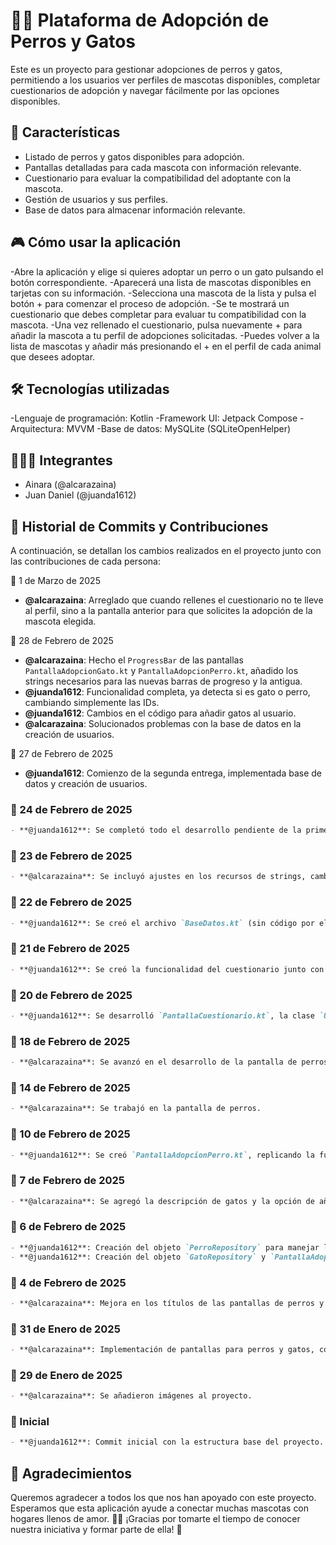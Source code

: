 # 🐶🐱 Plataforma de Adopción de Perros y Gatos

Este es un proyecto para gestionar adopciones de perros y gatos, permitiendo a los usuarios ver perfiles de mascotas disponibles, completar cuestionarios de adopción y navegar fácilmente por las opciones disponibles.

## 🚀 Características
- Listado de perros y gatos disponibles para adopción.
- Pantallas detalladas para cada mascota con información relevante.
- Cuestionario para evaluar la compatibilidad del adoptante con la mascota.
- Gestión de usuarios y sus perfiles.
- Base de datos para almacenar información relevante.

## 🎮 Cómo usar la aplicación

-Abre la aplicación y elige si quieres adoptar un perro o un gato pulsando el botón correspondiente.
-Aparecerá una lista de mascotas disponibles en tarjetas con su información.
-Selecciona una mascota de la lista y pulsa el botón + para comenzar el proceso de adopción.
-Se te mostrará un cuestionario que debes completar para evaluar tu compatibilidad con la mascota.
-Una vez rellenado el cuestionario, pulsa nuevamente + para añadir la mascota a tu perfil de adopciones solicitadas.
-Puedes volver a la lista de mascotas y añadir más presionando el + en el perfil de cada animal que desees adoptar.

## 🛠 Tecnologías utilizadas
-Lenguaje de programación: Kotlin
-Framework UI: Jetpack Compose
-Arquitectura: MVVM
-Base de datos: MySQLite (SQLiteOpenHelper)

## 👩🏼‍💻 Integrantes
- Ainara (@alcarazaina)
- Juan Daniel (@juanda1612)

## 📜 Historial de Commits y Contribuciones
A continuación, se detallan los cambios realizados en el proyecto junto con las contribuciones de cada persona:

📅 1 de Marzo de 2025

- **@alcarazaina**: Arreglado que cuando rellenes el cuestionario no te lleve al perfil, sino a la pantalla anterior para que solicites la adopción de la mascota elegida.

📅 28 de Febrero de 2025

- **@alcarazaina**: Hecho el `ProgressBar` de las pantallas `PantallaAdopcionGato.kt` y `PantallaAdopcionPerro.kt`, añadido los strings necesarios para las nuevas barras de progreso y la antigua.
- **@juanda1612**: Funcionalidad completa, ya detecta si es gato o perro, cambiando simplemente las IDs.
- **@juanda1612**: Cambios en el código para añadir gatos al usuario.
- **@alcarazaina**: Solucionados problemas con la base de datos en la creación de usuarios.

📅 27 de Febrero de 2025

- **@juanda1612**: Comienzo de la segunda entrega, implementada base de datos y creación de usuarios.

### 📅 24 de Febrero de 2025
```md
- **@juanda1612**: Se completó todo el desarrollo pendiente de la primera entrega.
```

### 📅 23 de Febrero de 2025
```md
- **@alcarazaina**: Se incluyó ajustes en los recursos de strings, cambió de colores de botones y funcionalidad del cuestionario en la pantalla de perros.
```

### 📅 22 de Febrero de 2025
```md
- **@juanda1612**: Se creó el archivo `BaseDatos.kt` (sin código por el momento) y `PerfilesUsuario.kt`.
```

### 📅 21 de Febrero de 2025
```md
- **@juanda1612**: Se creó la funcionalidad del cuestionario junto con `PreguntasCuestionario.kt`.
```

### 📅 20 de Febrero de 2025
```md
- **@juanda1612**: Se desarrolló `PantallaCuestionario.kt`, la clase `Usuario` y se añadió un diálogo en la adopción de perros y gatos.
```

### 📅 18 de Febrero de 2025
```md
- **@alcarazaina**: Se avanzó en el desarrollo de la pantalla de perros.
```

### 📅 14 de Febrero de 2025
```md
- **@alcarazaina**: Se trabajó en la pantalla de perros.
```

### 📅 10 de Febrero de 2025
```md
- **@juanda1612**: Se creó `PantallaAdopcionPerro.kt`, replicando la funcionalidad previamente hecha para gatos.
```

### 📅 7 de Febrero de 2025
```md
- **@alcarazaina**: Se agregó la descripción de gatos y la opción de añadir la provincia del adoptante.
```

### 📅 6 de Febrero de 2025
```md
- **@juanda1612**: Creación del objeto `PerroRepository` para manejar la lista de perros.
- **@juanda1612**: Creación del objeto `GatoRepository` y `PantallaAdopcionGato.kt` para mostrar la información de los gatos seleccionados.
```

### 📅 4 de Febrero de 2025
```md
- **@alcarazaina**: Mejora en los títulos de las pantallas de perros y gatos.
```

### 📅 31 de Enero de 2025
```md
- **@alcarazaina**: Implementación de pantallas para perros y gatos, con tarjetas e imágenes.
```

### 📅 29 de Enero de 2025
```md
- **@alcarazaina**: Se añadieron imágenes al proyecto.
```

### 📅 Inicial
```md
- **@juanda1612**: Commit inicial con la estructura base del proyecto.
```

## 💖 Agradecimientos

Queremos agradecer a todos los que nos han apoyado con este proyecto. Esperamos que esta aplicación ayude a conectar muchas mascotas con hogares llenos de amor. 🏡🐾 ¡Gracias por tomarte el tiempo de conocer nuestra iniciativa y formar parte de ella! 🎉
